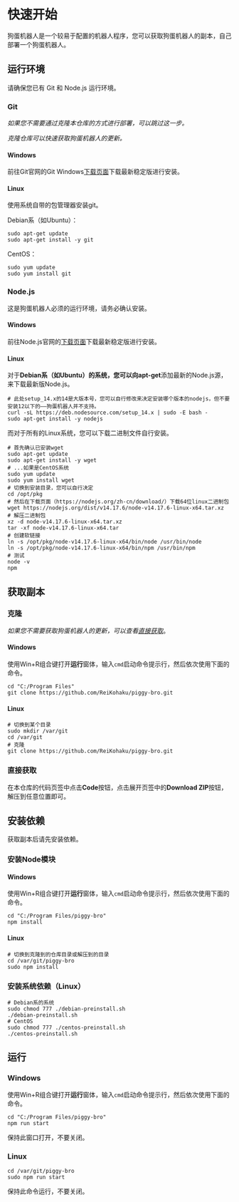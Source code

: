# 快速开始

狗蛋机器人是一个较易于配置的机器人程序，您可以获取狗蛋机器人的副本，自己部署一个狗蛋机器人。

## 运行环境

请确保您已有 Git 和 Node.js 运行环境。

### Git

*如果您不需要通过克隆本仓库的方式进行部署，可以跳过这一步。*

*克隆仓库可以快速获取狗蛋机器人的更新。*

#### Windows

前往Git官网的Git Windows[下载页面](https://www.git-scm.com/download/win)下载最新稳定版进行安装。

#### Linux

使用系统自带的包管理器安装git。

Debian系（如Ubuntu）：

```shell
sudo apt-get update
sudo apt-get install -y git
```

CentOS：

```shell
sudo yum update
sudo yum install git
```

### Node.js

这是狗蛋机器人必须的运行环境，请务必确认安装。

#### Windows

前往Node.js官网的[下载页面](https://nodejs.org/zh-cn/)下载最新稳定版进行安装。

#### Linux

对于**Debian系（如Ubuntu）**的系统，您可以向**apt-get**添加最新的Node.js源，来下载最新版Node.js。

```shell
# 此处setup_14.x的14是大版本号，您可以自行修改来决定安装哪个版本的nodejs，但不要安装12以下的——狗蛋机器人并不支持。
curl -sL https://deb.nodesource.com/setup_14.x | sudo -E bash -
sudo apt-get install -y nodejs
```

而对于所有的Linux系统，您可以下载二进制文件自行安装。

```shell
# 首先确认已安装wget
sudo apt-get update
sudo apt-get install -y wget
# ...如果是CentOS系统
sudo yum update
sudo yum install wget
# 切换到安装目录，您可以自行决定
cd /opt/pkg
# 然后在下载页面（https://nodejs.org/zh-cn/download/）下载64位linux二进制包
wget https://nodejs.org/dist/v14.17.6/node-v14.17.6-linux-x64.tar.xz
# 解压二进制包
xz -d node-v14.17.6-linux-x64.tar.xz
tar -xf node-v14.17.6-linux-x64.tar
# 创建软链接
ln -s /opt/pkg/node-v14.17.6-linux-x64/bin/node /usr/bin/node
ln -s /opt/pkg/node-v14.17.6-linux-x64/bin/npm /usr/bin/npm
# 测试
node -v
npm
```

## 获取副本

### 克隆

*如果您不需要获取狗蛋机器人的更新，可以查看[直接获取](#直接获取)*。

#### Windows

使用Win+R组合键打开**运行**窗体，输入`cmd`启动命令提示行，然后依次使用下面的命令。

```shell
cd "C:/Program Files"
git clone https://github.com/ReiKohaku/piggy-bro.git
```

#### Linux

```shell
# 切换到某个目录
sudo mkdir /var/git
cd /var/git
# 克隆
git clone https://github.com/ReiKohaku/piggy-bro.git
```

### 直接获取

在本仓库的代码页签中点击**Code**按钮，点击展开页签中的**Download ZIP**按钮，解压到任意位置即可。

## 安装依赖

获取副本后请先安装依赖。

### 安装Node模块

#### Windows

使用Win+R组合键打开**运行**窗体，输入`cmd`启动命令提示行，然后依次使用下面的命令。

```shell
cd "C:/Program Files/piggy-bro"
npm install
```

#### Linux

```shell
# 切换到克隆到的仓库目录或解压到的目录
cd /var/git/piggy-bro
sudo npm install
```

### 安装系统依赖（Linux）

```shell
# Debian系的系统
sudo chmod 777 ./debian-preinstall.sh
./debian-preinstall.sh
# CentOS
sudo chmod 777 ./centos-preinstall.sh
./centos-preinstall.sh
```

## 运行

### Windows

使用Win+R组合键打开**运行**窗体，输入`cmd`启动命令提示行，然后依次使用下面的命令。

```shell
cd "C:/Program Files/piggy-bro"
npm run start
```

保持此窗口打开，不要关闭。

### Linux

```shell
cd /var/git/piggy-bro
sudo npm run start
```

保持此命令运行，不要关闭。
